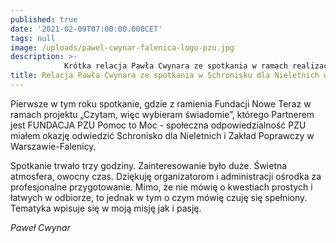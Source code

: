 ```yaml
---
published: true
date: '2021-02-09T07:00:00.000CET'
tags: null
image: /uploads/pawel-cwynar-falenica-logo-pzu.jpg
description: >-
            Krótka relacja Pawła Cwynara ze spotkania w ramach realizacji projektu „Czytam, więc wybieram świadomie”.
title: Relacja Pawła Cwynara ze spotkania w Schronisku dla Nieletnich w Warszawie-Falenicy
---
```


Pierwsze w tym roku spotkanie, gdzie z ramienia Fundacji Nowe Teraz w ramach projektu „Czytam, więc wybieram świadomie”, którego Partnerem jest FUNDACJA PZU Pomoc to Moc - społeczna odpowiedzialność PZU miałem okazję odwiedzić  Schronisko dla Nieletnich i Zakład Poprawczy w Warszawie-Falenicy. 

Spotkanie trwało trzy godziny. Zainteresowanie było duże. Świetna atmosfera, owocny czas. Dziękuję organizatorom i administracji ośrodka za profesjonalne przygotowanie. Mimo, że nie mówię o kwestiach prostych i łatwych w odbiorze, to jednak w tym o czym mówię czuję się spełniony. Tematyka wpisuje się w moją misję jak i pasję.

*Paweł Cwynar*



